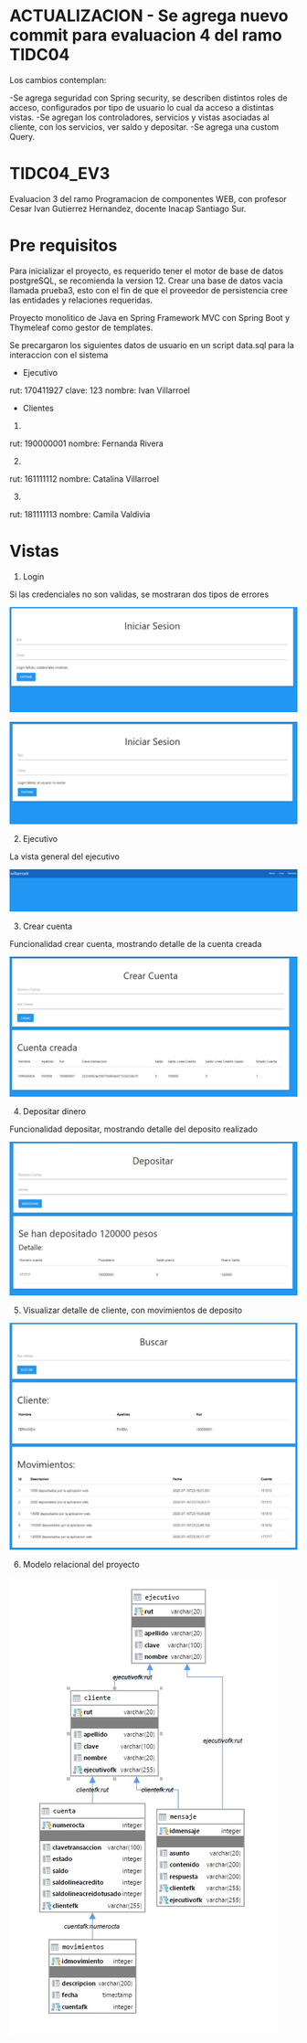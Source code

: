 # ACTUALIZACION - Se agrega nuevo commit para evaluacion 4 del ramo TIDC04

Los cambios contemplan: 

-Se agrega seguridad con Spring security, se describen distintos roles de acceso, configurados por tipo de usuario lo cual da acceso a distintas vistas.
-Se agregan los controladores, servicios y vistas asociadas al cliente, con los servicios, ver saldo y depositar. 
-Se agrega una custom Query. 

# TIDC04_EV3
Evaluacion 3 del ramo Programacion de componentes WEB, con profesor Cesar Ivan Gutierrez Hernandez, docente Inacap Santiago Sur. 


# Pre requisitos
Para inicializar el proyecto, es requerido tener el motor de base de datos postgreSQL, se recomienda la version 12. 
Crear una base de datos vacia llamada prueba3, esto con el fin de que el proveedor de persistencia cree las entidades y relaciones requeridas. 

Proyecto monolitico de Java en Spring Framework MVC con Spring Boot y Thymeleaf como gestor de templates.

Se precargaron los siguientes datos de usuario en un script data.sql para la interaccion con el sistema

- Ejecutivo 

rut: 170411927
clave: 123
nombre: Ivan Villarroel

- Clientes

1) 
rut: 190000001
nombre: Fernanda Rivera

2)
rut: 161111112
nombre: Catalina Villarroel

3)
rut: 181111113
nombre: Camila Valdivia



# Vistas

1) Login 

Si las credenciales no son validas, se mostraran dos tipos de errores 

![IMAGEN-LOGIN2](https://github.com/ivillarroelr/TIDC04_EV3/blob/master/readmefiles/login2.jpg)

![IMAGEN-LOGIN3](https://github.com/ivillarroelr/TIDC04_EV3/blob/master/readmefiles/login3.jpg)

2) Ejecutivo 

La vista general del ejecutivo 

![IMAGEN-EJECUTIVO](https://github.com/ivillarroelr/TIDC04_EV3/blob/master/readmefiles/ejecutivo.jpg)

3) Crear cuenta

Funcionalidad crear cuenta, mostrando detalle de la cuenta creada

![IMAGEN-CREARCUENTA](https://github.com/ivillarroelr/TIDC04_EV3/blob/master/readmefiles/crearcuenta.jpg)

4) Depositar dinero

Funcionalidad depositar, mostrando detalle del deposito realizado

![IMAGEN-DEPOSITAR](https://github.com/ivillarroelr/TIDC04_EV3/blob/master/readmefiles/depositar.jpg)

5) Visualizar detalle de cliente, con movimientos de deposito

![IMAGEN-DETALLECLIENTE](https://github.com/ivillarroelr/TIDC04_EV3/blob/master/readmefiles/buscar2.jpg)

6) Modelo relacional del proyecto

![IMAGEN-MODELORELACIONAL](https://github.com/ivillarroelr/TIDC04_EV3/blob/master/readmefiles/modelorelacional.jpg)

